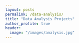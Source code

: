 ```yaml
---
layout: posts
permalink: /data-analysis/
title: "Data Analysis Projects"
author_profile: true
header:
  image: "/images/analysis.jpg"
---
```




 
